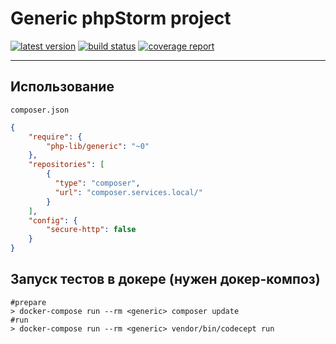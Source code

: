 # Generic phpStorm project
[![latest version](https://orbitumdev.ru/php-lib/generic/wikis/version.svg)](https://orbitumdev.ru/php-lib/generic/tags)
[![build status](https://orbitumdev.ru/php-lib/generic/badges/master/build.svg)](https://orbitumdev.ru/php-lib/generic/commits/master)
[![coverage report](https://orbitumdev.ru/php-lib/generic/badges/master/coverage.svg)](https://orbitumdev.ru/php-lib/generic/commits/master)  

---

## Использование
`composer.json`
````json
{
    "require": {
        "php-lib/generic": "~0"
    },
    "repositories": [
        {
          "type": "composer",
          "url": "composer.services.local/"
        }
    ],
    "config": {
        "secure-http": false 
    }
}
````

## Запуск тестов в докере (нужен докер-композ)
````shell
#prepare
> docker-compose run --rm <generic> composer update
#run
> docker-compose run --rm <generic> vendor/bin/codecept run 
````